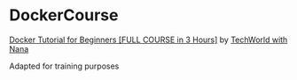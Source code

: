 # DockerCourse

[Docker Tutorial for Beginners [FULL COURSE in 3 Hours]](https://www.youtube.com/watch?v=3c-iBn73dDE) by [TechWorld with Nana](https://www.youtube.com/@TechWorldwithNana)

Adapted for training purposes
